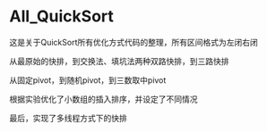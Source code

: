 # All_QuickSort
这是关于QuickSort所有优化方式代码的整理，所有区间格式为左闭右闭

从最原始的快排，到交换法、填坑法两种双路快排，到三路快排

从固定pivot，到随机pivot，到三数取中pivot

根据实验优化了小数组的插入排序，并设定了不同情况

最后，实现了多线程方式下的快排
